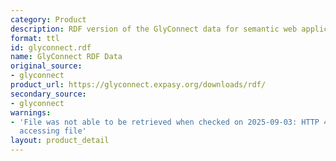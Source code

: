 ```yaml
---
category: Product
description: RDF version of the GlyConnect data for semantic web applications
format: ttl
id: glyconnect.rdf
name: GlyConnect RDF Data
original_source:
- glyconnect
product_url: https://glyconnect.expasy.org/downloads/rdf/
secondary_source:
- glyconnect
warnings:
- 'File was not able to be retrieved when checked on 2025-09-03: HTTP 404 error when
  accessing file'
layout: product_detail
---
```

